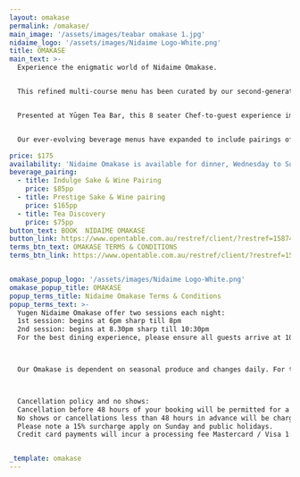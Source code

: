 ```yaml
---
layout: omakase
permalink: /omakase/
main_image: '/assets/images/teabar omakase 1.jpg'
nidaime_logo: '/assets/images/Nidaime Logo-White.png'
title: OMAKASE
main_text: >-
  Experience the enigmatic world of Nidaime Omakase.


  This refined multi-course menu has been curated by our second-generation Chefs and Sommeliers to captivate your senses and take you beyond the ordinary in a fun, relaxed space.


  Presented at Yūgen Tea Bar, this 8 seater Chef-to-guest experience immerses you in a realm of intrigue and style, where we shine a light on the freshest produce.


  Our ever-evolving beverage menus have expanded to include pairings of high-quality Teas & Sake, and have expertly crafted to compliment the food on offer.

price: $175
availability: 'Nidaime Omakase is available for dinner, Wednesday to Sunday, at 6pm or 8:30pm'
beverage_pairing:
  - title: Indulge Sake & Wine Pairing
    price: $85pp
  - title: Prestige Sake & Wine pairing
    price: $165pp
  - title: Tea Discovery
    price: $75pp
button_text: BOOK  NIDAIME OMAKASE
button_link: https://www.opentable.com.au/restref/client/?restref=158744&lang=en-AU&ot_source=Restaurant%20website&corrid=8edbade4-ea84-4e05-8fb8-4d552deb61cb
terms_btn_text: OMAKASE TERMS & CONDITIONS
terms_btn_link: https://www.opentable.com.au/restref/client/?restref=158744&lang=en-AU&ot_source=Restaurant%20website&corrid=8edbade4-ea84-4e05-8fb8-4d552deb61cb


omakase_popup_logo: '/assets/images/Nidaime Logo-White.png'
omakase_popup_title: OMAKASE
popup_terms_title: Nidaime Omakase Terms & Conditions
popup_terms_text: >-
  Yugen Nidaime Omakase offer two sessions each night:
  1st session: begins at 6pm sharp till 8pm
  2nd session: begins at 8.30pm sharp till 10:30pm
  For the best dining experience, please ensure all guests arrive at 10 minutes before your sitting. Please be mindful of dining time as it affects other diners. Unfortunately, our Chef’s cannot accommodate for late guests and will not supply missed dishes.



  Our Omakase is dependent on seasonal produce and changes daily. For this reason, we are unable to cater to food allergies and/or dietary restrictions. This is also due to the potential traces of allergens in the supplied ingredients and in the work environment. We are unable to cater for vegetarians, vegans, no raw seafood, shellfish allergies, gluten free, soy and coeliac.



  Cancellation policy and no shows:
  Cancellation before 48 hours of your booking will be permitted for a no cancellation fee.
  No shows or cancellations less than 48 hours in advance will be charged a $175 cancellation fee per person.
  Please note a 15% surcharge apply on Sunday and public holidays.
  Credit card payments will incur a processing fee Mastercard / Visa 1.2% - Amex/ Other 1.6%.


_template: omakase
---
```











